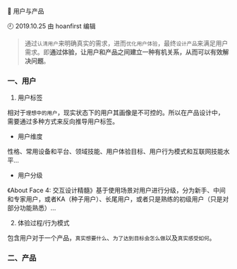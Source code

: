 🐾 用户与产品

🕘 2019.10.25 由 hoanfirst 编辑

> 通过`认清用户`来明确真实的需求，进而`优化用户体验`，最终`设计产品`来满足用户需求。即**通过体验，让用户和产品之间建立一种有机关系，从而可以有效解决问题**。

### 一、用户


1. 用户标签

相对于`理想中的用户`，现实状态下的用户其画像是不可控的。所以在产品设计中，需要通过多种方式来反向推导用户标签。

- 用户维度

性格、常用设备和平台、领域技能、用户体验目标、用户行为模式和互联网技能水平...


- 用户分级

《About Face 4: 交互设计精髓》基于使用场景对用户进行分级，分为新手、中间和专家用户，或者KA（种子用户）、长尾用户，或者只是熟练的初级用户（只是对部分功能熟悉）...


2. 体验过程/行为模式

包含用户对于一个产品，`真实想要什么`、`为了达到目标会怎么做`以及`真实感受如何`。


### 二、产品

